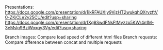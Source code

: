 Presentations:
https://docs.google.com/presentation/d/1ikRFAUXIy9VjzHT2wukqhQXrvzftV0-ZKjCLe2y25CU/edit?usp=sharing
https://docs.google.com/presentation/d/1Xg9SwdFNsFtMyzzo5KWr4n1M-3eMslq9BziWoxqy3Vg/edit?usp=sharing

Branch images: Compare load speed of different html files
Branch requests: Compare dfference between concat and multiple requests
